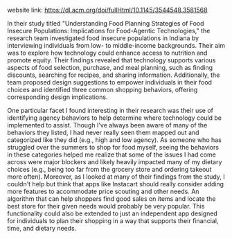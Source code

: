 website link: https://dl.acm.org/doi/fullHtml/10.1145/3544548.3581568

In their study titled "Understanding Food Planning Strategies of Food Insecure Populations: Implications for Food-Agentic Technologies," the research team investigated food insecure populations in Indiana by interviewing individuals from low- to middle-income backgrounds. Their aim was to explore how technology could enhance access to nutrition and promote equity. Their findings revealed that technology supports various aspects of food selection, purchase, and meal planning, such as finding discounts, searching for recipes, and sharing information. Additionally, the team proposed design suggestions to empower individuals in their food choices and identified three common shopping behaviors, offering corresponding design implications.

One particular facet I found interesting in their research was their use of identifying agency behaviors to help determine where technology could be implemented to assist. Though I've always been aware of many of the behaviors they listed, I had never really seen them mapped out and categorized like they did (e.g., high and low agency). As someone who has struggled over the summers to shop for food myself, seeing the behaviors in these categories helped me realize that some of the issues I had come across were major blockers and likely heavily impacted many of my dietary choices (e.g., being too far from the grocery store and ordering takeout more often). Moreover, as I looked at many of their findings from the study, I couldn't help but think that apps like Instacart should really consider adding more features to accommodate price scouting and other needs. An algorithm that can help shoppers find good sales on items and locate the best store for their given needs would probably be very popular. This functionality could also be extended to just an independent app designed for individuals to plan their shopping in a way that supports their financial, time, and dietary needs.